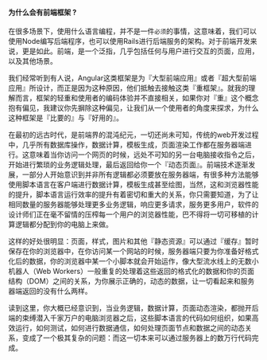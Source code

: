 #### 为什么会有前端框架 ?

在很多场景下，使用什么语言编程，并不是一件`必须`的事情，这意味着，我们可以使用Node编写后端程序，也可以使用Rails进行后端服务的架构。对于前端开发来说，更是如此。前端，是一个泛指，几乎包括任何与用户进行交互的页面，应用，以及其他场景。

我们经常听到有人说，Angular这类框架是为『大型前端应用』或者『超大型前端应用』所设计，而正是因为这种原因，他们抵触去接触这类『重框架』。就我的理解而言，框架的轻重和使用者的编码体验并不直接相关，如果你对『重』这个概念抱有偏见，我建议你先摒除这种偏见，让我们从一个使用者的角度来探求，为什么这种框架是『比要的』与『好用的』。

在最初的远古时代，是前端界的混沌纪元，一切还尚未可知，传统的web开发过程中，几乎所有数据库操作，数据计算，模板生成，页面渲染工作都在服务器端进行。这意味着当你访问一个网页的时候，远处不可知的另一台电脑接收指令之后，开始进行繁琐的业务逻辑处理，最后返回给你一个『动态页面』。前端技术逐渐发展，一部分人开始意识到并非所有逻辑都必须要放在服务器端，有很多种方法能够使用脚本语言在客户端进行数据计算，模板生成甚至绘图，当然，这和浏览器性能的提升，脚本语言运行效率的提升有着密切和重大的关系，你只需要知道，为了让相同数量的服务器能够处理更多业务逻辑，响应更多请求，服务更多用户，软件的设计师们正在毫不留情的压榨每一个用户的浏览器性能，巴不得将一切可移植的计算逻辑都分配到你的电脑上来做。

这样的好处很明显：页面，样式，图片和其他『静态资源』可以通过『缓存』暂时保存在你的浏览器中，在你访问某一个网站的时候，服务器端只要为你准备好格式化后的数据，你的浏览器中某一个小脚本就会开始运作，像大型流水线上的无数小机器人（Web Workers）一般重复的处理着这些返回的格式化的数据和你的页面结构（DOM）之间的关系，为你展示正确的，动态的数据，让一切看起来和服务器端返回的没有什么两样。

读到这里，你大概已经意识到，当业务逻辑，数据计算，页面动态渲染，都抛开后端的束缚潜入千家万户的电脑浏览器之后，这些脚本语言的代码如何组织，如果高效运行，如何测试，如何进行数据通信，如何处理页面节点和数据之间的动态关系，变成了一个极其复杂的问题：而这一切本来可以通过服务器上的数万行代码完成。